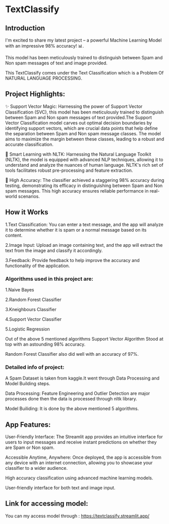 # TextClassify

##  Introduction
I'm excited to share my latest project – a powerful Machine Learning Model with an impressive 98% accuracy! 📊.

This model has been meticulously trained to distinguish between Spam and Non spam messages of text and image provided.

This TextClassify comes under the Text Classification which is a Problem Of NATURAL LANGUAGE PROCESSING.

## Project Highlights:

✨ Support Vector Magic: Harnessing the power of Support Vector Classification (SVC), this model has been meticulously trained to distinguish between Spam and Non spam messages of text provided.The Support Vector Classification model carves out optimal decision boundaries by identifying support vectors, which are crucial data points that help define the separation between  Spam and Non spam message classes. The model aims to maximize the margin between these classes, leading to a robust and accurate classification.

🧠 Smart Learning with NLTK: Harnessing the Natural Language Toolkit (NLTK), the model is equipped with advanced NLP techniques, allowing it to understand and analyze the nuances of human language. NLTK's rich set of tools facilitates robust pre-processing and feature extraction.

🎯 High Accuracy: The classifier achieved a staggering 98% accuracy during testing, demonstrating its efficacy in distinguishing between  Spam and Non spam messages. This high accuracy ensures reliable performance in real-world scenarios.

## How it Works

1.Text Classification: You can enter a text message, and the app will analyze it to determine whether it is spam or a normal message based on its content.

2.Image Input: Upload an image containing text, and the app will extract the text from the image and classify it accordingly.

3.Feedback: Provide feedback to help improve the accuracy and functionality of the application.

### Algorithms used in this project are:
1.Naive Bayes

2.Random Forest Classifier

3.Kneighbours Classifier

4.Support Vector Classifier

5.Logistic Regression

Out of the above 5 mentioned algorithms Support Vector Algorithm Stood at top with an astounding 98% accuracy.

Random Forest Classifier also did well with an accuracy of 97%.
### Detailed info of project:
A Spam Dataset is taken from kaggle.It went through Data Processing and Model Building steps.

Data Processing:
Feature Engineering and Outlier Detection are major processes done then the data is processed through nltk library.

Model Builiding:
It is done by the above mentioned 5 algorithms.

## App Features:
User-Friendly Interface: The Streamlit app provides an intuitive interface for users to input messages and receive instant predictions on whether they are Spam or Non spam.

Accessible Anytime, Anywhere: Once deployed, the app is accessible from any device with an internet connection, allowing you to showcase your classifier to a wider audience.

High accuracy classification using advanced machine learning models.

User-friendly interface for both text and image input.
## Link for accessing model:
You can my access model through : https://textclassify.streamlit.app/
